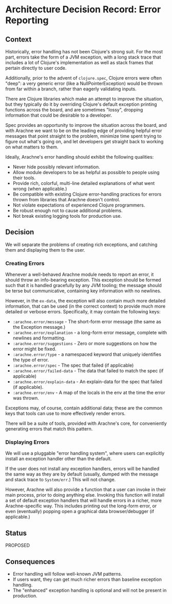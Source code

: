 # Architecture Decision Record: Error Reporting

## Context

Historically, error handling has not been Clojure's strong suit. For the most part, errors take the form of a JVM exception, with a long stack trace that includes a lot of Clojure's implementation as well as stack frames that pertain directly to user code.

Additionally, prior to the advent of `clojure.spec`, Clojure errors were often "deep": a very generic error (like a NullPointerException) would be thrown from far within a branch, rather than eagerly validating inputs.

There are Clojure libraries which make an attempt to improve the situation, but they typically do it by overriding Clojure's default exception printing functions across the board, and are sometimes "lossy", dropping information that could be desirable to a developer.

Spec provides an opportunity to improve the situation across the board, and with Arachne we want to be on the leading edge of providing helpful error messages that point straight to the problem, minimize time spent trying to figure out what's going on, and let developers get straight back to working on what matters to them.

Ideally, Arachne's error handling should exhibit the following qualities:

- Never hide possibly relevant information.
- Allow module developers to be as helpful as possible to people using their tools.
- Provide rich, colorful, multi-line detailed explanations of what went wrong (when applicable.)
- Be compatible with existing Clojure error-handling practices for errors thrown from libraries that Arachne doesn't control.
- Not violate expectations of experienced Clojure programmers.
- Be robust enough not to cause additional problems.
- Not break existing logging tools for production use.

## Decision

We will separate the problems of creating rich exceptions, and catching them and displaying them to the user.

### Creating Errors

Whenever a well-behaved Arachne module needs to report an error, it should throw an info-bearing exception. This exception should be formed such that it is handled gracefully by any JVM tooling; the message should be terse but communicative, containing key information with no newlines.

However, in the `ex-data`, the exception will also contain much more detailed information, that can be used (in the correct context) to provide much more detailed or verbose errors. Specifically, it may contain the following keys:

- `:arachne.error/message` - The short-form error message (the same as the Exception message.)
- `:arachne.error/explanation` - a long-form error message, complete with newlines and formatting.
- `:arachne.error/suggestions` - Zero or more suggestions on how the error might be fixed.
- `:arachne.error/type` - a namespaced keyword that uniquely identifies the type of error.
- `:arachne.error/spec` - The spec that failed (if applicable)
- `:arachne.error/failed-data` - The data that failed to match the spec (if applicable)
- `:arachne.error/explain-data` - An explain-data for the spec that failed (if applicable).
- `:arachne.error/env` - A map of the locals in the env at the time the error was thrown.

Exceptions may, of course, contain additional data; these are the common keys that tools can use to more effectively render errors.

There will be a suite of tools, provided with Arachne's core, for conveniently generating errors that match this pattern.

### Displaying Errors

We will use a pluggable "error handling system", where users can explicitly install an exception handler other than the default.

If the user does not install any exception handlers, errors will be handled the same way as they are by default (usually, dumped with the message and stack trace to  `System/err`.) This will not change.

However, Arachne will also provide a function that a user can invoke in their main process, prior to doing anything else. Invoking this function will install a set of default exception handlers that will handle errors in a richer, more Arachne-specific way. This includes printing out the long-form error, or even (eventually) popping open a graphical data browser/debugger (if applicable.)

## Status

PROPOSED

## Consequences

- Error handling will follow well-known JVM patterns.
- If users want, they can get much richer errors than baseline exception handling.
- The "enhanced" exception handling is optional and will not be present in production.
 



